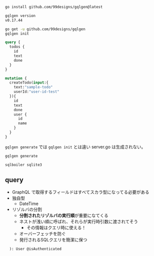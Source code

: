 ``` sh
go install github.com/99designs/gqlgen@latest

gqlgen version
v0.17.44
```

``` sh
go get -u github.com/99designs/gqlgen
gqlgen init
```

``` graphql
query {
  todos {
    id
    text
    done
  }
}
```

``` graphql
mutation {
  createTodo(input:{
    text:"sample-todo"
    userId:"user-id-test"
  }){
    id
    text
    done
    user {
      id
      name
    }
  }
}
```

`gqlgen generate` では `gqlgen init` とは違い server.go は生成されない。

``` sh
gqlgen generate

sqlboiler sqlite3
```

## query

- GraphQL で取得するフィールドはすべてスカラ型になってる必要がある
- 独自型
  - DateTime
- リゾルバの分割
  - **分割されたリゾルバの実行順**が重要になてくる
  - ネストが浅い順に呼ばれ、それらが実行時引数に渡されてそう
    - その情報はクエリ時に使える！
  - オーバーフェッチを防ぐ
  - 発行されるSQLクエリを簡潔に保つ

```
  ): User @isAuthenticated
```
